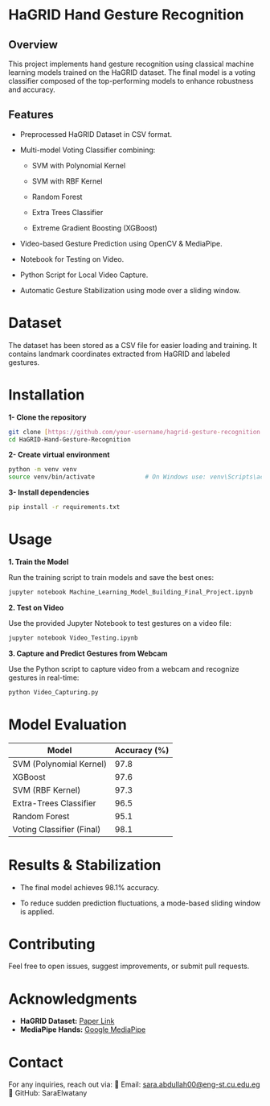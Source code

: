 # HaGRID Hand Gesture Recognition


## Overview

This project implements hand gesture recognition using classical machine learning models trained on the HaGRID dataset. The final model is a voting classifier composed of the top-performing models to enhance robustness and accuracy.


## Features

- Preprocessed HaGRID Dataset in CSV format.

- Multi-model Voting Classifier combining:

    - SVM with Polynomial Kernel

    - SVM with RBF Kernel

    - Random Forest

    - Extra Trees Classifier

    - Extreme Gradient Boosting (XGBoost)

- Video-based Gesture Prediction using OpenCV & MediaPipe.

- Notebook for Testing on Video.

- Python Script for Local Video Capture.

- Automatic Gesture Stabilization using mode over a sliding window.


# Dataset

The dataset has been stored as a CSV file for easier loading and training. It contains landmark coordinates extracted from HaGRID and labeled gestures.


# Installation


**1- Clone the repository**

```bash
git clone [https://github.com/your-username/hagrid-gesture-recognition.git](https://github.com/SaraElwatany/HaGRID-Hand-Gesture-Recognition.git)
cd HaGRID-Hand-Gesture-Recognition
```

**2- Create virtual environment**

```bash
python -m venv venv
source venv/bin/activate              # On Windows use: venv\Scripts\activate
```

**3- Install dependencies**

```bash
pip install -r requirements.txt
```

# Usage


**1. Train the Model**

Run the training script to train models and save the best ones:

```bash
jupyter notebook Machine_Learning_Model_Building_Final_Project.ipynb
```

**2. Test on Video**

Use the provided Jupyter Notebook to test gestures on a video file:

```bash
jupyter notebook Video_Testing.ipynb
```

**3. Capture and Predict Gestures from Webcam**

Use the Python script to capture video from a webcam and recognize gestures in real-time:

```bash
python Video_Capturing.py
```


# Model Evaluation

|           Model          | Accuracy (%) |   
|--------------------------|--------------|  
|  SVM (Polynomial Kernel) | 97.8 |  
| XGBoost | 97.6 |  
| SVM (RBF Kernel) | 97.3 |  
| Extra-Trees Classifier | 96.5 |  
| Random Forest | 95.1 |  
| Voting Classifier (Final) | 98.1 |


# Results & Stabilization

- The final model achieves 98.1% accuracy.

- To reduce sudden prediction fluctuations, a mode-based sliding window is applied.


# Contributing

Feel free to open issues, suggest improvements, or submit pull requests.


# Acknowledgments

- **HaGRID Dataset:** [Paper Link](https://paperswithcode.com/dataset/hagrid)
- **MediaPipe Hands:** [Google MediaPipe](https://developers.google.com/mediapipe/solutions/vision/hand_landmarker)


# Contact

For any inquiries, reach out via:
📧 Email: sara.abdullah00@eng-st.cu.edu.eg   🔗 GitHub: SaraElwatany
